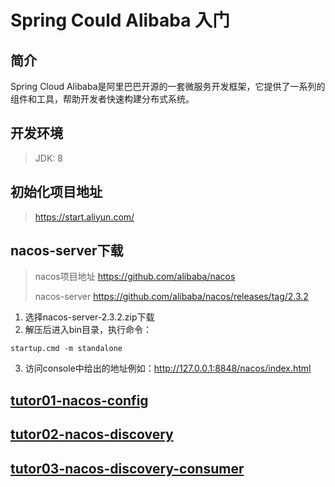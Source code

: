 # Spring Could Alibaba 入门

## 简介
Spring Cloud Alibaba是阿里巴巴开源的一套微服务开发框架，它提供了一系列的组件和工具，帮助开发者快速构建分布式系统。

## 开发环境
> JDK: 8

## 初始化项目地址
> https://start.aliyun.com/

## nacos-server下载
> nacos项目地址   https://github.com/alibaba/nacos
> 
> nacos-server   https://github.com/alibaba/nacos/releases/tag/2.3.2
> 
1. 选择nacos-server-2.3.2.zip下载
2. 解压后进入bin目录，执行命令：
```shell
startup.cmd -m standalone
```
3. 访问console中给出的地址例如：http://127.0.0.1:8848/nacos/index.html

## [tutor01-nacos-config](./tutor01-nacos-config/README.md)
## [tutor02-nacos-discovery](./tutor02-nacos-discovery/README.md)
## [tutor03-nacos-discovery-consumer](./tutor03-nacos-discovery-consumer/README.md)